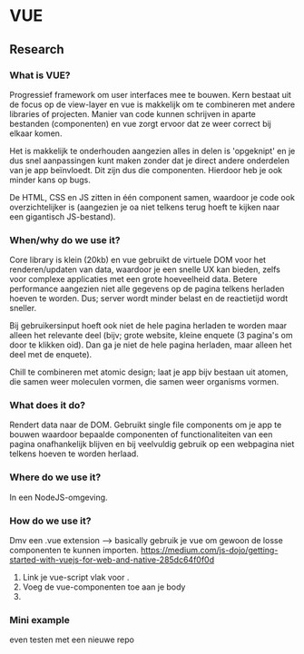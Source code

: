 # VUE
## Research

### What is VUE?
Progressief framework om user interfaces mee te bouwen.
Kern bestaat uit de focus op de view-layer en vue is makkelijk om te combineren met andere libraries of projecten. Manier van code kunnen schrijven in aparte bestanden (componenten) en vue zorgt ervoor dat ze weer correct bij elkaar komen.

Het is makkelijk te onderhouden aangezien alles in delen is 'opgeknipt' en je dus snel aanpassingen kunt maken zonder dat je direct andere onderdelen van je app beïnvloedt. Dit zijn dus die componenten. Hierdoor heb je ook minder kans op bugs.

De HTML, CSS en JS zitten in één component samen, waardoor je code ook overzichtelijker is (aangezien je oa niet telkens terug hoeft te kijken naar een gigantisch JS-bestand).


### When/why do we use it?
Core library is klein (20kb) en vue gebruikt de virtuele DOM voor het renderen/updaten van data, waardoor je een snelle UX kan bieden, zelfs voor complexe applicaties met een grote hoeveelheid data.
Betere performance aangezien niet alle gegevens op de pagina telkens herladen hoeven te worden. Dus; server wordt minder belast en de reactietijd wordt sneller.

Bij gebruikersinput hoeft ook niet de hele pagina herladen te worden maar alleen het relevante deel (bijv; grote website, kleine enquete (3 pagina's om door te klikken oid). Dan ga je niet de hele pagina herladen, maar alleen het deel met de enquete).

Chill te combineren met atomic design; laat je app bijv bestaan uit atomen, die samen weer moleculen vormen, die samen weer organisms vormen.

### What does it do?
Rendert data naar de DOM.
Gebruikt single file components om je app te bouwen waardoor bepaalde componenten of functionaliteiten van een pagina onafhankelijk blijven en bij veelvuldig gebruik op een webpagina niet telkens hoeven te worden herlaad.



### Where do we use it?
In een NodeJS-omgeving.

### How do we use it?
Dmv een .vue extension --> basically gebruik je vue om gewoon de losse componenten te kunnen importen.
https://medium.com/js-dojo/getting-started-with-vuejs-for-web-and-native-285dc64f0f0d

1. Link je vue-script vlak voor </body>.
2. Voeg de vue-componenten toe aan je body
3.



### Mini example
even testen met een nieuwe repo

